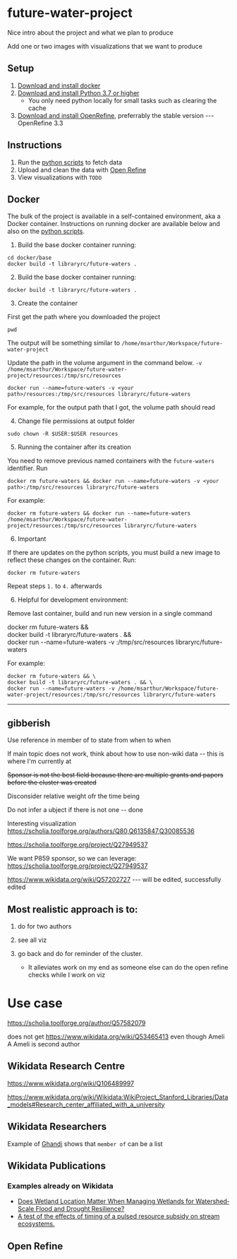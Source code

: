 # future-water-project

Nice intro about the project and what we plan to produce

Add one or two images with visualizations that we want to produce

## Setup

1. [Download and install docker](https://docs.docker.com/get-started/)
1. [Download and install Python 3.7 or higher](https://www.python.org/downloads/)
    * You only need python locally for small tasks such as clearing the cache
1. [Download and install OpenRefine](https://openrefine.org/download.html), preferrably the stable version --- OpenRefine 3.3

## Instructions

1. Run the [python scripts](documentation/scripts.md) to fetch data
1. Upload and clean the data with [Open Refine](documentation/open-refine.md)
1. View visualizations with `TODO`


## Docker

The bulk of the project is available in a self-contained environment, aka a Docker container. Instructions on running docker are available below and also on the [python scripts](documentation/scripts.md).


1. Build the base docker container running:


```shell
cd docker/base
docker build -t libraryrc/future-waters .
```


2. Build the base docker container running:


```shell
docker build -t libraryrc/future-waters .
```

3. Create the container

First get the path where you downloaded the project

```shell
pwd
```

The output will be something similar to  `/home/msarthur/Workspace/future-water-project`

Update the path in the volume argument in the command below. `-v /home/msarthur/Workspace/future-water-project/resources:/tmp/src/resources`


```shell
docker run --name=future-waters -v <your path>/resources:/tmp/src/resources libraryrc/future-waters
```

For example, for the output path that I got, the volume path should read

4. Change file permissions at output folder

```shell
sudo chown -R $USER:$USER resources
```

5. Running the container after its creation


You need to remove previous named containers with the `future-waters` identifier. Run

```shell
docker rm future-waters && docker run --name=future-waters -v <your path>:/tmp/src/resources libraryrc/future-waters
```

For example:

```shell
docker rm future-waters && docker run --name=future-waters /home/msarthur/Workspace/future-water-project/resources:/tmp/src/resources libraryrc/future-waters
```

6. Important

If there are updates on the python scripts, you must build a new image to reflect these changes on the container. Run:

```shell
docker rm future-waters
```

Repeat steps `1.` to `4.` afterwards


6. Helpful for development environment:

Remove last container, build and run new version in a single command

docker rm future-waters && \
docker build -t libraryrc/future-waters . && \
docker run --name=future-waters -v <your path>:/tmp/src/resources libraryrc/future-waters


For example:

```shell
docker rm future-waters && \
docker build -t libraryrc/future-waters . && \
docker run --name=future-waters -v /home/msarthur/Workspace/future-water-project/resources:/tmp/src/resources libraryrc/future-waters
```


___

## gibberish



Use reference in member of to state from when to when

If main topic does not work, think about how to use non-wiki data
-- this is where I'm currently at

~~Sponsor is not the best field because there are multiple grants and papers before the cluster was created~~

Disconsider relative weight ofr the time being

Do not infer a ubject if there is not one
-- done


Interesting visualization https://scholia.toolforge.org/authors/Q80,Q6135847,Q30085536

https://scholia.toolforge.org/project/Q27949537


We want P859 sponsor, so we can leverage: https://scholia.toolforge.org/project/Q27949537



https://www.wikidata.org/wiki/Q57202727  --- will be edited, successfully edited




## Most realistic approach is to:

1. do for two authors
2. see all viz

3. go back and do for reminder of the cluster.
    * It alleviates work on my end as someone else can do the open refine checks while I work on viz



# Use case

https://scholia.toolforge.org/author/Q57582079

does not get https://www.wikidata.org/wiki/Q53465413 even though Ameli A Ameli is second author

## Wikidata Research Centre

https://www.wikidata.org/wiki/Q106489997

https://www.wikidata.org/wiki/Wikidata:WikiProject_Stanford_Libraries/Data_models#Research_center_affiliated_with_a_university


## Wikidata Researchers

Example of [Ghandi](https://www.wikidata.org/wiki/Q1001) shows that `member of` can be a list

## Wikidata Publications

### Examples already on Wikidata

* [Does Wetland Location Matter When Managing Wetlands for Watershed‐Scale Flood and Drought Resilience?](https://www.wikidata.org/wiki/Q104878985)
* [A test of the effects of timing of a pulsed resource subsidy on stream ecosystems.](https://www.wikidata.org/wiki/Q39924137)

## Open Refine



